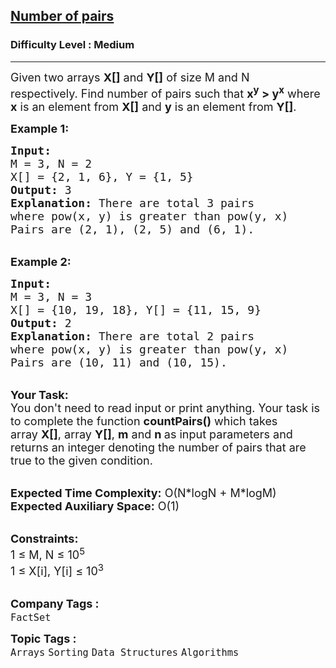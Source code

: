 <h2><a href="https://practice.geeksforgeeks.org/problems/number-of-pairs3422/1?page=1&difficulty[]=1&category[]=Sorting&sortBy=submissions">Number of pairs</a></h2><h3>Difficulty Level : Medium</h3><hr><div class="problems_problem_content__Xm_eO"><p><span style="font-size:18px">Given two arrays <strong>X[]</strong> and <strong>Y[]</strong>&nbsp;of size M and N respectively.&nbsp;Find number of pairs such that&nbsp;<strong>x<sup>y</sup> &gt; y<sup>x</sup></strong>&nbsp;where <strong>x</strong> is an element from <strong>X[]</strong> and <strong>y</strong> is an element from <strong>Y[]</strong>.</span></p>

<p><span style="font-size:18px"><strong>Example 1:</strong></span></p>

<pre><span style="font-size:18px"><strong>Input:
</strong>M = 3, N = 2
X[] = {2, 1, 6}, Y = {1, 5}
<strong>Output:</strong> 3
<strong>Explanation:</strong> There are total 3 pairs 
where pow(x, y) is greater than pow(y, x) 
Pairs are (2, 1), (2, 5) and (6, 1).</span></pre>

<p><br>
<span style="font-size:18px"><strong>Example 2:</strong></span></p>

<pre><span style="font-size:18px"><strong>Input:
</strong>M = 3, N = 3
X[] = {10, 19, 18}, Y[] = {11, 15, 9}
<strong>Output:</strong> 2
<strong>Explanation:</strong>&nbsp;There are total 2 pairs 
where pow(x, y) is greater than pow(y, x) 
Pairs are (10, 11) and (10, 15).</span></pre>

<p><br>
<span style="font-size:18px"><strong>Your Task:</strong><br>
You don't need to read input or print anything. Your task is to complete the function&nbsp;<strong>countPairs()</strong>&nbsp;which takes array&nbsp;<strong>X[]</strong>, array&nbsp;<strong>Y[]</strong>, <strong>m</strong>&nbsp;and&nbsp;<strong>n&nbsp;</strong>as input parameters and returns an integer denoting the number of pairs that are true to the given condition.&nbsp;</span></p>

<p><br>
<span style="font-size:18px"><strong>Expected Time Complexity:</strong>&nbsp;O(N*logN + M*logM)<br>
<strong>Expected Auxiliary Space:</strong>&nbsp;O(1)</span></p>

<p><br>
<span style="font-size:18px"><strong>Constraints:</strong><br>
1 ≤ M, N ≤ 10<sup>5</sup><br>
1 ≤ X[i], Y[i]&nbsp;≤ 10<sup>3</sup></span><br>
&nbsp;</p>
</div><p><span style=font-size:18px><strong>Company Tags : </strong><br><code>FactSet</code>&nbsp;<br><p><span style=font-size:18px><strong>Topic Tags : </strong><br><code>Arrays</code>&nbsp;<code>Sorting</code>&nbsp;<code>Data Structures</code>&nbsp;<code>Algorithms</code>&nbsp;
